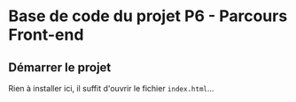 # Base de code du projet P6 - Parcours Front-end

## Démarrer le projet

Rien à installer ici, il suffit d'ouvrir le fichier `index.html`...


